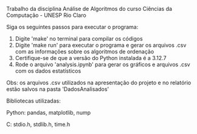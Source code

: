 Trabalho da disciplina Análise de Algoritmos do curso Ciências da Computação - UNESP Rio Claro

Siga os seguintes passos para executar o programa:

1) Digite 'make' no terminal para compilar os códigos
2) Digite 'make run' para executar o programa e gerar os arquivos .csv com as informações sobre os algoritmos de ordenação
3) Certifique-se de que a versão do Python instalada é a 3.12.7
4) Rode o arquivo 'analysis.ipynb' para gerar os gráficos e arquivos .csv com os dados estatísticos

Obs: os arquivos .csv utilizados na apresentação do projeto e no relatório estão salvos na pasta 'DadosAnalisados'

Bibliotecas utilizadas:

Python: pandas, matplotlib, nump

C: stdio.h, stdlib.h, time.h
